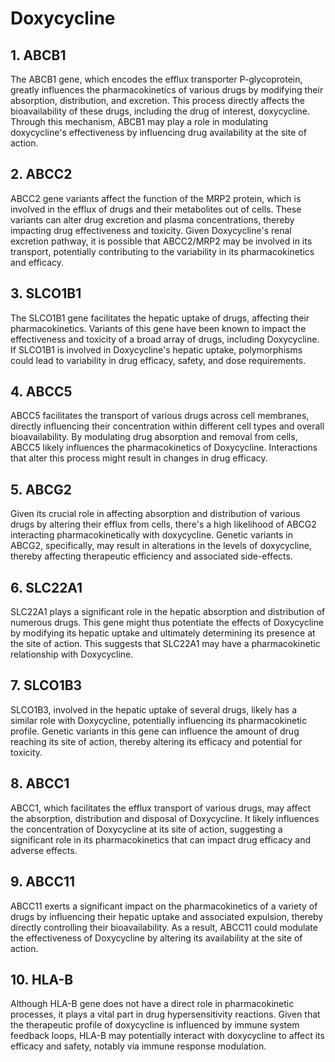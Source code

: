 # Doxycycline

## 1. ABCB1
The ABCB1 gene, which encodes the efflux transporter P-glycoprotein, greatly influences the pharmacokinetics of various drugs by modifying their absorption, distribution, and excretion. This process directly affects the bioavailability of these drugs, including the drug of interest, doxycycline. Through this mechanism, ABCB1 may play a role in modulating doxycycline's effectiveness by influencing drug availability at the site of action.

## 2. ABCC2
ABCC2 gene variants affect the function of the MRP2 protein, which is involved in the efflux of drugs and their metabolites out of cells. These variants can alter drug excretion and plasma concentrations, thereby impacting drug effectiveness and toxicity. Given Doxycycline's renal excretion pathway, it is possible that ABCC2/MRP2 may be involved in its transport, potentially contributing to the variability in its pharmacokinetics and efficacy.

## 3. SLCO1B1
The SLCO1B1 gene facilitates the hepatic uptake of drugs, affecting their pharmacokinetics. Variants of this gene have been known to impact the effectiveness and toxicity of a broad array of drugs, including Doxycycline. If SLCO1B1 is involved in Doxycycline's hepatic uptake, polymorphisms could lead to variability in drug efficacy, safety, and dose requirements.

## 4. ABCC5
ABCC5 facilitates the transport of various drugs across cell membranes, directly influencing their concentration within different cell types and overall bioavailability. By modulating drug absorption and removal from cells, ABCC5 likely influences the pharmacokinetics of Doxycycline. Interactions that alter this process might result in changes in drug efficacy.

## 5. ABCG2
Given its crucial role in affecting absorption and distribution of various drugs by altering their efflux from cells, there's a high likelihood of ABCG2 interacting pharmacokinetically with doxycycline. Genetic variants in ABCG2, specifically, may result in alterations in the levels of doxycycline, thereby affecting therapeutic efficiency and associated side-effects.

## 6. SLC22A1
SLC22A1 plays a significant role in the hepatic absorption and distribution of numerous drugs. This gene might thus potentiate the effects of Doxycycline by modifying its hepatic uptake and ultimately determining its presence at the site of action. This suggests that SLC22A1 may have a pharmacokinetic relationship with Doxycycline.

## 7. SLCO1B3
SLCO1B3, involved in the hepatic uptake of several drugs, likely has a similar role with Doxycycline, potentially influencing its pharmacokinetic profile. Genetic variants in this gene can influence the amount of drug reaching its site of action, thereby altering its efficacy and potential for toxicity.

## 8. ABCC1
ABCC1, which facilitates the efflux transport of various drugs, may affect the absorption, distribution and disposal of Doxycycline. It likely influences the concentration of Doxycycline at its site of action, suggesting a significant role in its pharmacokinetics that can impact drug efficacy and adverse effects.

## 9. ABCC11
ABCC11 exerts a significant impact on the pharmacokinetics of a variety of drugs by influencing their hepatic uptake and associated expulsion, thereby directly controlling their bioavailability. As a result, ABCC11 could modulate the effectiveness of Doxycycline by altering its availability at the site of action.

## 10. HLA-B
Although HLA-B gene does not have a direct role in pharmacokinetic processes, it plays a vital part in drug hypersensitivity reactions. Given that the therapeutic profile of doxycycline is influenced by immune system feedback loops, HLA-B may potentially interact with doxycycline to affect its efficacy and safety, notably via immune response modulation.

